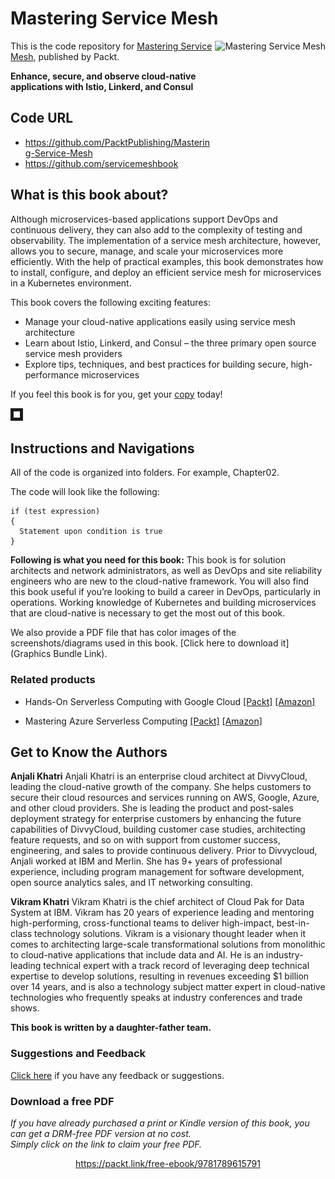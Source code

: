 


#  Mastering Service Mesh

<a href="https://www.packtpub.com/web-development/mastering-service-mesh-architecture?utm_source=github&utm_medium=repository&utm_campaign=9781789615791"><img src="https://content.packt.com/B12070/cover_image_small.png" alt="Mastering Service Mesh" height="256px" align="right"></a>

This is the code repository for [Mastering Service Mesh](https://www.packtpub.com/web-development/mastering-service-mesh-architecture?utm_source=github&utm_medium=repository&utm_campaign=9781789615791), published by Packt.

**Enhance, secure, and observe cloud-native applications with Istio, Linkerd, and Consul**

## Code URL
* https://github.com/PacktPublishing/Mastering-Service-Mesh
* https://github.com/servicemeshbook


## What is this book about?
Although microservices-based applications support DevOps and continuous delivery, they can also add to the complexity of testing and observability. The implementation of a service mesh architecture, however, allows you to secure, manage, and scale your microservices more efficiently. With the help of practical examples, this book demonstrates how to install, configure, and deploy an efficient service mesh for microservices in a Kubernetes environment.

This book covers the following exciting features: 
* Manage your cloud-native applications easily using service mesh architecture
* Learn about Istio, Linkerd, and Consul – the three primary open source service mesh providers
* Explore tips, techniques, and best practices for building secure, high-performance microservices

If you feel this book is for you, get your [copy](https://www.amazon.com/dp/1789615798) today!

<a href="https://www.packtpub.com/?utm_source=github&utm_medium=banner&utm_campaign=GitHubBanner"><img src="https://raw.githubusercontent.com/PacktPublishing/GitHub/master/GitHub.png" alt="https://www.packtpub.com/" border="5" /></a>

## Instructions and Navigations
All of the code is organized into folders. For example, Chapter02.

The code will look like the following:
```
if (test expression)
{
  Statement upon condition is true
}
```

**Following is what you need for this book:**
This book is for solution architects and network administrators, as well as DevOps and site reliability engineers who are new to the cloud-native framework. You will also find this book useful if you’re looking to build a career in DevOps, particularly in operations. Working knowledge of Kubernetes and building microservices that are cloud-native is necessary to get the most out of this book.


We also provide a PDF file that has color images of the screenshots/diagrams used in this book. [Click here to download it](Graphics Bundle Link).

### Related products <Other books you may enjoy>
* Hands-On Serverless Computing with Google Cloud [[Packt]](https://www.packtpub.com/cloud-networking/hands-on-serverless-computing-with-google-cloud-platform?utm_source=github&utm_medium=repository&utm_campaign=9781838827991) [[Amazon]](https://www.amazon.com/dp/1838827994)

* Mastering Azure Serverless Computing [[Packt]](https://www.packtpub.com/cloud-networking/mastering-azure-serverless-computing?utm_source=github&utm_medium=repository&utm_campaign=9781789951226) [[Amazon]](https://www.amazon.com/dp/1789951224)

## Get to Know the Authors
**Anjali Khatri**
Anjali Khatri is an enterprise cloud architect at DivvyCloud, leading the cloud-native growth of the company. She helps customers to secure their cloud resources and services running on AWS, Google, Azure, and other cloud providers. She is leading the product and
post-sales deployment strategy for enterprise customers by enhancing the future capabilities of DivvyCloud, building customer case studies, architecting feature requests, and so on with support from customer success, engineering, and sales to provide
continuous delivery. Prior to Divvycloud, Anjali worked at IBM and Merlin. She has 9+ years of professional experience, including program management for software development, open source analytics sales, and IT networking consulting.

**Vikram Khatri**
Vikram Khatri is the chief architect of Cloud Pak for Data System at IBM. Vikram has 20 years of experience leading and mentoring high-performing, cross-functional teams to deliver high-impact, best-in-class technology solutions. Vikram is a visionary thought leader when it comes to architecting large-scale transformational solutions from monolithic to cloud-native applications that include data and AI. He is an industry-leading technical expert with a track record of leveraging deep technical expertise to develop solutions, resulting in revenues exceeding $1 billion over 14 years, and is also a technology subject matter expert in cloud-native technologies who frequently speaks at industry conferences and trade shows.

**This book is written by a daughter-father team.**

### Suggestions and Feedback
[Click here](https://docs.google.com/forms/d/e/1FAIpQLSdy7dATC6QmEL81FIUuymZ0Wy9vH1jHkvpY57OiMeKGqib_Ow/viewform) if you have any feedback or suggestions.

### Download a free PDF

 <i>If you have already purchased a print or Kindle version of this book, you can get a DRM-free PDF version at no cost.<br>Simply click on the link to claim your free PDF.</i>
<p align="center"> <a href="https://packt.link/free-ebook/9781789615791">https://packt.link/free-ebook/9781789615791 </a> </p>